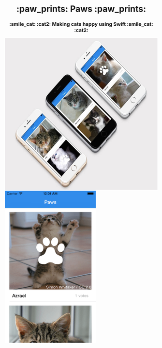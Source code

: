<h1 align="center"> :paw_prints: Paws :paw_prints: </div>

<h3 align="center"> :smile_cat: :cat2: Making cats happy using Swift :smile_cat: :cat2: </h3>
 
<img src="https://raw.githubusercontent.com/Scully87/Paws/master/paws.jpg" alt="paws" width="550" height="500">
<img src="https://raw.githubusercontent.com/Scully87/Paws/master/paws1.png" alt="paws" width="300" height="500">
